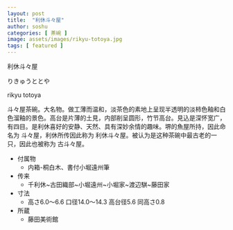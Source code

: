 ```yaml
---
layout: post
title:  "利休斗々屋"
author: soshu
categories: [ 茶碗 ]
image: assets/images/rikyu-totoya.jpg
tags: [ featured ]
---
```


利休斗々屋

りきゅうととや

rikyu totoya

斗々屋茶碗。大名物。做工薄而温和，淡茶色的素地上呈现半透明的淡柿色釉和白色溜釉的景色。高台是片薄的土見，内部削呈圆形，竹节高台。見込是深怀宽广，有四目。是利休喜好的安静、天然、具有深妙余情的趣味。堺的魚屋所持，因此命名为 斗々屋，利休所传因此称为 利休斗々屋。被认为是这种茶碗中最古老的一只，因此也被称为 古斗々屋。

+ 付属物
    + 内箱-桐白木、書付小堀遠州筆
+ 传来
    + 千利休~古田織部~小堀遠州~小堀家~渡辺騏~藤田家
+ 寸法
    + 高さ6.0～6.6 口径14.0～14.3 高台径5.6 同高さ0.8
+ 所蔵
    + 藤田美術館
